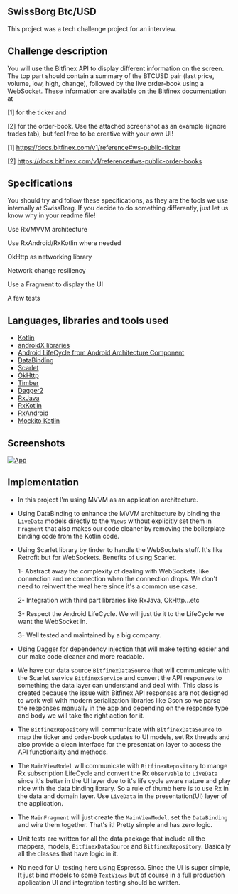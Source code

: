 ## SwissBorg Btc/USD

This project was a tech challenge project for an interview.

## Challenge description
You will use the Bitfinex API to display different information on the screen. The top part should contain a summary of the BTCUSD pair (last price, volume, low, high, change), followed by the live order-book using a WebSocket. These information are available on the Bitfinex documentation at

[1] for the ticker and

[2] for the order-book.
Use the attached screenshot as an example (ignore trades tab), but feel free to be creative with your own UI!

[1] https://docs.bitfinex.com/v1/reference#ws-public-ticker

[2] https://docs.bitfinex.com/v1/reference#ws-public-order-books

## Specifications
You should try and follow these specifications, as they are the tools we use internally at SwissBorg. If you decide to do something differently, just let us know why in your readme file!

Use Rx/MVVM architecture

Use RxAndroid/RxKotlin where needed

OkHttp as networking library

Network change resiliency

Use a Fragment to display the UI

A few tests

## Languages, libraries and tools used

 * [Kotlin](https://kotlinlang.org/)
 * [androidX libraries](https://developer.android.com/jetpack/androidx)
 * [Android LifeCycle from Android Architecture Component](https://developer.android.com/topic/libraries/architecture)
 * [DataBinding](https://developer.android.com/topic/libraries/data-binding)
 * [Scarlet](https://github.com/Tinder/Scarlet)
 * [OkHttp](https://github.com/square/okhttp)
 * [Timber](https://github.com/JakeWharton/timber)
 * [Dagger2](https://github.com/google/dagger)
 * [RxJava](https://github.com/ReactiveX/RxJava)
 * [RxKotlin](https://github.com/ReactiveX/RxKotlin)
 * [RxAndroid](https://github.com/ReactiveX/RxAndroid)
 * [Mockito Kotlin](https://github.com/nhaarman/mockito-kotlin/)

## Screenshots

<a href="https://imgur.com/AcaLO5L"><img src="https://i.imgur.com/AcaLO5L.png?1" title="App"/></a>

## Implementation

* In this project I'm using MVVM as an application architecture.

* Using DataBinding to enhance the MVVM architecture by binding the `LiveData` models directly to the `Views` without explicitly set them in `Fragment` that also makes our code cleaner by removing the boilerplate binding code from the Kotlin code.

* Using Scarlet library by tinder to handle the WebSockets stuff. It's like Retrofit but for WebSockets.
Benefits of using Scarlet.

    1- Abstract away the complexity of dealing with WebSockets. like connection and re connection when the connection drops. We don't need to reinvent the weal here since it's a common use case.

    2- Integration with third part libraries like RxJava, OkHttp...etc

    3- Respect the Android LifeCycle. We will just tie it to the LifeCycle we want the WebSocket in.

    3- Well tested and maintained by a big company.

* Using Dagger for dependency injection that will make testing easier and our make code 
cleaner and more readable.

* We have our data source `BitfinexDataSource` that will communicate with the Scarlet service `BitfinexService` and convert the API responses to something the data layer can understand and deal with. This class is created because the issue with Bitfinex API responses are not designed to work well with modern serialization libraries like Gson so we parse the responses manually in the app and depending on the response type and body we will take the right action for it.

* The `BitfinexRepository` will communicate with `BitfinexDataSource` to map the ticker and order-book updates to UI models, set Rx threads and also provide a clean interface for the presentation layer to access the API functionality and methods.

* The `MainViewModel` will communicate with `BitfinexRepository` to mange Rx subscription LifeCycle and convert the Rx `Observable` to `LiveData` since it's better in the UI layer due to it's life cycle aware nature and play nice with the data binding library.
So a rule of thumb here is to use Rx in the data and domain layer. Use `LiveData` in the presentation(UI) layer of the application. 

* The `MainFragment` will just create the `MainViewModel`, set the `DataBinding` and wire them together. That's it! Pretty simple and has zero logic.

* Unit tests are written for all the data package that include all the mappers, models, `BitfinexDataSource` and `BitfinexRepository`. Basically all the classes that have logic in it.

* No need for UI testing here using Espresso. Since the UI is super simple, It just bind models to some `TextViews` but of course in a full production application UI and integration testing should be written.